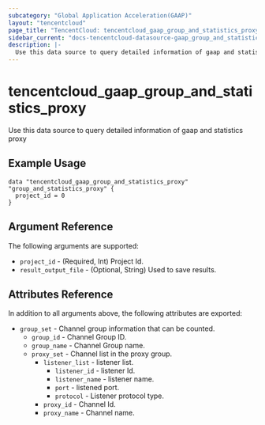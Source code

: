 ```yaml
---
subcategory: "Global Application Acceleration(GAAP)"
layout: "tencentcloud"
page_title: "TencentCloud: tencentcloud_gaap_group_and_statistics_proxy"
sidebar_current: "docs-tencentcloud-datasource-gaap_group_and_statistics_proxy"
description: |-
  Use this data source to query detailed information of gaap and statistics proxy
---
```


# tencentcloud_gaap_group_and_statistics_proxy

Use this data source to query detailed information of gaap and statistics proxy

## Example Usage

```hcl
data "tencentcloud_gaap_group_and_statistics_proxy" "group_and_statistics_proxy" {
  project_id = 0
}
```

## Argument Reference

The following arguments are supported:

* `project_id` - (Required, Int) Project Id.
* `result_output_file` - (Optional, String) Used to save results.

## Attributes Reference

In addition to all arguments above, the following attributes are exported:

* `group_set` - Channel group information that can be counted.
  * `group_id` - Channel Group ID.
  * `group_name` - Channel Group name.
  * `proxy_set` - Channel list in the proxy group.
    * `listener_list` - listener list.
      * `listener_id` - listener Id.
      * `listener_name` - listener name.
      * `port` - listened port.
      * `protocol` - Listener protocol type.
    * `proxy_id` - Channel Id.
    * `proxy_name` - Channel name.


